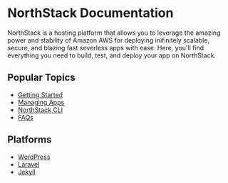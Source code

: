 # NorthStack Documentation

NorthStack is a hosting platform that allows you to leverage the amazing power and stability of Amazon AWS for deploying inifinitely scalable, secure, and blazing fast severless apps with ease. Here, you'll find everything you need to build, test, and deploy your app on NorthStack.

## Popular Topics

* [Getting Started](/getting-started.md)
* [Managing Apps]()
* [NorthStack CLI](/cli/)
* [FAQs](/faqs/)

## Platforms

* [WordPress](/wordpress/)
* [Laravel](/laravel/)
* [Jekyll](/jekyll/)
